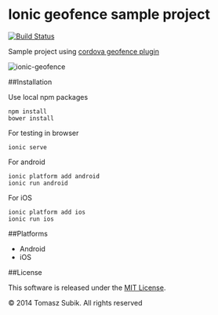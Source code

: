 # Ionic geofence sample project

[![Build Status](https://travis-ci.org/cowbell/ionic-geofence.svg?branch=master)](https://travis-ci.org/cowbell/ionic-geofence)

Sample project using [cordova geofence plugin](https://github.com/tsubik/cordova-plugin-geofence)

![ionic-geofence](https://cloud.githubusercontent.com/assets/1286444/4302807/604c7c5e-3e5e-11e4-87df-99b22abffdc8.jpg)

##Installation

Use local npm packages

```
npm install
bower install
```

For testing in browser

```
ionic serve
```

For android

```
ionic platform add android
ionic run android
```

For iOS

```
ionic platform add ios
ionic run ios
```

##Platforms

- Android
- iOS

##License

This software is released under the [MIT License](https://raw.githubusercontent.com/tsubik/ionic-geofence/master/LICENSE).

© 2014 Tomasz Subik. All rights reserved
